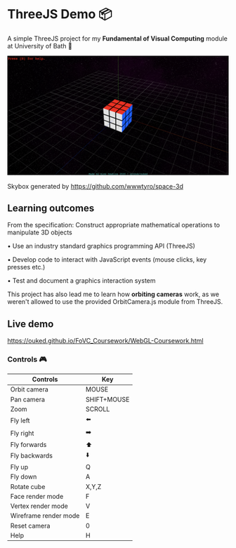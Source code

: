 # ThreeJS Demo 📦
A simple ThreeJS project for my **Fundamental of Visual Computing** module at University of Bath 🛁


![Screenshot of Project](https://github.com/ouked/FoVC_Coursework/blob/master/Untitled.png)


Skybox generated by https://github.com/wwwtyro/space-3d

## Learning outcomes

From the specification:
Construct appropriate mathematical operations to manipulate 3D objects

• Use an industry standard graphics programming API (ThreeJS)

• Develop code to interact with JavaScript events (mouse clicks, key presses etc.)

• Test and document a graphics interaction system

This project has also lead me to learn how **orbiting cameras** work, as we weren't allowed to use the provided OrbitCamera.js module from ThreeJS.
## Live demo
https://ouked.github.io/FoVC_Coursework/WebGL-Coursework.html

### Controls 🎮


|        Controls       |  Key       |
|-----------------------|------------|
| Orbit camera          | MOUSE      |
| Pan camera            | SHIFT+MOUSE|
| Zoom                  | SCROLL|
| Fly left              |   ⬅️  |
| Fly right             |   ➡️  |
| Fly forwards          |   ⬆️  |
| Fly backwards         |   ⬇️  |
| Fly up                |   Q   |
| Fly down              |   A   |
| Rotate cube           | X,Y,Z |
| Face render mode      | F     |
| Vertex render mode    | V     |
| Wireframe render mode | E     |
| Reset camera          | 0     |
| Help                  | H     |
